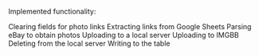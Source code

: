 Implemented functionality:

Clearing fields for photo links
Extracting links from Google Sheets
Parsing eBay to obtain photos
Uploading to a local server
Uploading to IMGBB
Deleting from the local server
Writing to the table

